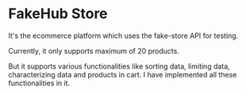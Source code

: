 # FakeHub Store

It's the ecommerce platform which uses the fake-store API for testing.

Currently, it only supports maximum of 20 products.

But it supports various functionalities like sorting data, limiting data, characterizing data and products in cart. I have implemented all these functionalities in it.
